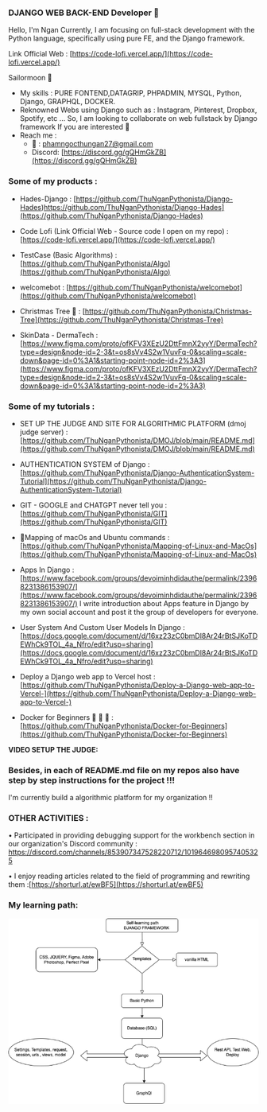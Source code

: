 ### DJANGO WEB BACK-END Developer 👋

Hello, I'm Ngan
Currently, I am focusing on full-stack development with the Python language, specifically using pure FE, and the Django framework.

Link Official Web : [https://code-lofi.vercel.app/](https://code-lofi.vercel.app/)

Sailormoon 🐧

+ My skills : PURE FONTEND,DATAGRIP, PHPADMIN, MYSQL, Python, Django, GRAPHQL, DOCKER.
+ Reknowned Webs using Django such as : Instagram, Pinterest, Dropbox, Spotify, etc ...
So, I am looking to collaborate on web fullstack by Django framework If you are interested 🐧
+ Reach me :
    - 📩 : phamngocthungan27@gmail.com
    - Discord: [https://discord.gg/gQHmGkZB](https://discord.gg/gQHmGkZB)


### Some of my products : 

+ Hades-Django : [https://github.com/ThuNganPythonista/Django-Hades)https://github.com/ThuNganPythonista/Django-Hades](https://github.com/ThuNganPythonista/Django-Hades)
  
+ Code Lofi (Link Official Web - Source code I open on my repo) : [https://code-lofi.vercel.app/](https://code-lofi.vercel.app/)
+ TestCase (Basic Algorithms) : [https://github.com/ThuNganPythonista/Algo](https://github.com/ThuNganPythonista/Algo)
+ welcomebot : [https://github.com/ThuNganPythonista/welcomebot](https://github.com/ThuNganPythonista/welcomebot)
  
+ Christmas Tree 🎄 : [https://github.com/ThuNganPythonista/Christmas-Tree](https://github.com/ThuNganPythonista/Christmas-Tree)

+ SkinData - DermaTech : [https://www.figma.com/proto/ofKFV3XEzU2DttFmnX2yyY/DermaTech?type=design&node-id=2-3&t=os8sVv4S2w1VuvFq-0&scaling=scale-down&page-id=0%3A1&starting-point-node-id=2%3A3](https://www.figma.com/proto/ofKFV3XEzU2DttFmnX2yyY/DermaTech?type=design&node-id=2-3&t=os8sVv4S2w1VuvFq-0&scaling=scale-down&page-id=0%3A1&starting-point-node-id=2%3A3)

### Some of my tutorials : 

+ SET UP THE JUDGE AND SITE FOR ALGORITHMIC PLATFORM (dmoj judge server) : [https://github.com/ThuNganPythonista/DMOJ/blob/main/README.md](https://github.com/ThuNganPythonista/DMOJ/blob/main/README.md)

+ AUTHENTICATION SYSTEM of Django : [https://github.com/ThuNganPythonista/Django-AuthenticationSystem-Tutorial](https://github.com/ThuNganPythonista/Django-AuthenticationSystem-Tutorial)
  
+ GIT - GOOGLE and CHATGPT never tell you : [https://github.com/ThuNganPythonista/GIT](https://github.com/ThuNganPythonista/GIT)
  
+ Mapping of macOs and Ubuntu commands : [https://github.com/ThuNganPythonista/Mapping-of-Linux-and-MacOs](https://github.com/ThuNganPythonista/Mapping-of-Linux-and-MacOs)

+ Apps In Django : [https://www.facebook.com/groups/devoiminhdidauthe/permalink/23968231386153907/](https://www.facebook.com/groups/devoiminhdidauthe/permalink/23968231386153907/)
I write introduction about Apps feature in Django by my own social account and post it the group of developers for everyone.

+ User System And Custom User Models In Django : [https://docs.google.com/document/d/16xz23zC0bmDl8Ar24rBtSJKoTDEWhCk9TOL_4a_Nfro/edit?usp=sharing](https://docs.google.com/document/d/16xz23zC0bmDl8Ar24rBtSJKoTDEWhCk9TOL_4a_Nfro/edit?usp=sharing)

+ Deploy a Django web app to Vercel host : [https://github.com/ThuNganPythonista/Deploy-a-Django-web-app-to-Vercel-](https://github.com/ThuNganPythonista/Deploy-a-Django-web-app-to-Vercel-)

+ Docker for Beginners  🐳 🐳 🐳 : [https://github.com/ThuNganPythonista/Docker-for-Beginners](https://github.com/ThuNganPythonista/Docker-for-Beginners)


**VIDEO SETUP THE JUDGE:**

### Besides, in each of README.md file on my repos also have step by step instructions for the project !!!

I'm currently build a algorithmic platform for my organization !!

### OTHER ACTIVITIES :
•	Participated in providing debugging support for the workbench section in our organization's Discord community  : https://discord.com/channels/853907347528220712/1019646980957405325


•	I enjoy reading articles related to the field of programming and rewriting them :[https://shorturl.at/ewBF5](https://shorturl.at/ewBF5)




### My learning path:

![image](https://github.com/ThuNganPythonista/ThuNganPythonista/blob/main/Untitled%20Diagram.drawio.png)

